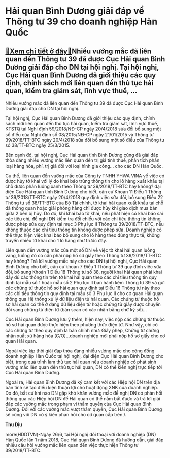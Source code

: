 Hải quan Bình Dương giải đáp về Thông tư 39 cho doanh nghiệp Hàn Quốc
=====================================================================

[:gift:Xem chi tiết ở đây:gift:](https://hddtvn.com/hai-quan-binh-duong-giai-dap-ve-thong-tu-39-cho-doanh-nghiep-han-quoc/)Nhiều vướng mắc đã liên quan đến Thông tư 39 đã được Cục Hải quan Bình Dương giải đáp cho DN tại hội nghị. Tại hội nghị, Cục Hải quan Bình Dương đã giới thiệu các quy định, chính sách mới liên quan đến thủ tục hải quan, kiểm tra giám sát, lĩnh vực thuế, …
---------------------------------------------------------------------------------------------------------------------------------------------------------------------------------------------------------------------------------------------------------------







 






 Nhiều vướng mắc đã liên quan đến Thông tư 39 đã được Cục Hải quan Bình Dương giải đáp cho DN tại hội nghị. 


Tại hội nghị, Cục Hải quan Bình Dương đã giới thiệu các quy định, chính sách mới liên quan đến thủ tục hải quan, kiểm tra giám sát, lĩnh vực thuế, KTSTQ tại Nghi định 59/2018/NĐ-CP ngày 20/4/2018 sửa đổi bổ sung một số điều của Nghị định số 08/2015/NĐ-CP ngày 21/01/2015 và Thông tư 39/2018/TT-BTC ngày 20/4/2018 sửa đổi bổ sung một số điều của Thông tư số 38/TT-BTC ngày 25/3/2015.


 Bên cạnh đó, tại hội nghị, Cục Hải quan tỉnh Bình Dương cũng đã giải đáp thỏa đáng nhiều vướng mắc liên quan đến trị giá tính thuế, phân tích phân loại hàng hóa, phí, trị giá đối với loại hình gia công… cho các DN Hàn Quốc.


 Cụ thể, liên quan đến vướng mắc của Công ty TNHH YHWA VINA về việc có được hủy tờ khai với lý do khai báo trùng thông tin cho lô hàng xuất khẩu tại chỗ được phân luồng xanh theo Thông tư 39/2018/TT-BTC hay không? đại diện Cục Hải quan tỉnh Bình Dương cho biết, căn cứ Khoản 11 Điều 1 Thông tư 39/2018/TT-BTC ngày 20/4/2018 quy định việc sửa đổi, bổ sung Điều 22 Thông tư số 38/TT-BTC của Bộ Tài chính, tờ khai hải quan xuất khẩu tại chỗ đã thông quan hoặc giải phóng hàng chỉ được hủy khi giao dịch mua bán giữa 2 bên bị hủy. Do đó, khi khai báo tờ khai, nếu phát hiện có khai báo sai các tiêu chí, đề nghị DN kiểm tra đối chiếu với các chỉ tiêu thông tin không được phép sửa quy định tại mục 3 Phụ lục II Thông tư 39/2018/TT-BTC, nếu không thuộc các chỉ tiêu thông tin không được phép sửa. Doanh nghiệp có thể thực hiện việc khai báo bổ sung cho lô hàng theo đúng thực tế, không truyền nhiều tờ khai cho 1 lô hàng như trước đây.


Liên quan đến vướng mắc của một số DN về việc tờ khai hải quan luồng vàng, luồng đỏ có cần phải nộp hồ sơ giấy theo Thông tư 39/2018/TT-BTC hay không? Trả lời vướng mắc này cho các DN tại hội nghị, Cục Hải quan Bình Dương cho biết, căn cứ khoản 7 Điều 1 Thông tư 39 quy định việc sửa đổi, bổ sung Khoản 1 Điều 18 Thông tư số 38, người khai hải quan phải khai đầy đủ các thông tin trên tờ khai hải quan theo các chỉ tiêu thông tin quy định tại mẫu số 1 hoặc mẫu số 2 Phụ lục II ban hành kèm Thông tư 39 và gửi các chứng từ thuộc hồ sơ hải quan quy định tại Điều 16 Thông tư này theo các chỉ tiêu thông tin quy định tại mẫu số 3 Phụ lục II cho cơ quan Hải quan thông qua Hệ thống xử lý dữ liệu điện tử hải quan. Các chứng từ thuộc hồ sơ hải quan có thể ở dạng dữ liệu điện tử hoặc chứng từ giấy được chuyển đổi sang chứng từ điện tử (bản scan có xác nhận bằng chữ ký số)…


 Cục Hải quan Bình Dương lưu ý thêm, hiện nay, việc nộp các chứng từ thuộc hồ sơ hải quan được thực hiện theo phương thức điện tử. Như vậy, chỉ có các chứng từ theo quy định là bản chính như: Giấy phép, Chứng từ chứng nhận xuất xứ hàng hóa (C/O)…doanh nghiệp mới phải nộp hồ sơ giấy cho cơ quan Hải quan. 


 Ngoài việc kịp thời giải đáp thỏa đáng nhiều vướng mắc cho cộng đồng doanh nghiệp Hàn Quốc tại hội nghị, đại diện Cục Hải quan Bình Dương cho biết, trong quá trình làm thủ tục hải quan nếu doanh nghiệp có phát sinh vướng mắc liên quan đến thủ tục hải quan, DN có thể kiến nghị trực tiếp tới Cục Hải quan Bình Dương.


 Ngoài ra, Hải quan Bình Dương đã ký cam kết với các Hiệp hội DN trên địa bàn tỉnh sẽ tạo điều kiện thuận lợi cho hoạt động XNK của doanh nghiệp. Do đó, bất cứ khi nào DN gặp khó khăn vướng mắc đề nghị DN có phản hồi thông qua các Hiệp hội DN để Hải quan có thể nắm bắt được và trả lời giải đáp các vướng mắc trong phạm vi thẩm quyền của Cục Hải quan Bình Dương. Đối với các vướng mắc vượt thẩm quyền, Cục Hải quan Bình Dương sẽ cùng với DN có ý kiến phản hồi cho cơ quan cấp trên./.






**Thu Dịu**



more(HDDTVN)-Ngày 26/6, tại Hội nghị đối thoại với doanh nghiệp (DN) Hàn Quốc lần 1 năm 2018, Cục Hải quan Bình Dương đã hướng dẫn, giải đáp nhiều câu hỏi vướng mắc liên quan đến việc thực hiện Thông tư 39/2018/TT-BTC.

